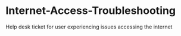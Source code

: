 # Internet-Access-Troubleshooting
Help desk ticket for user experiencing issues accessing the internet
